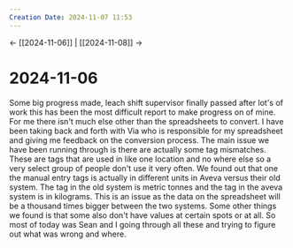 ```yaml
---
Creation Date: 2024-11-07 11:53
---
```


<- [[2024-11-06]] | [[2024-11-08]]  ->

# 2024-11-06
Some big progress made, leach shift supervisor finally passed after lot's of work this has been the most difficult report to make progress on of mine. For me there isn't much else other than the spreadsheets to convert. I have been taking back and forth with Via who is responsible for my spreadsheet and giving me feedback on the conversion process. The main issue we have been running through is there are actually some tag mismatches. These are tags that are used in like one location and no where else so a very select group of people don't use it very often. We found out that one the manual entry tags is actually in different units in Aveva versus their old system. The tag in the old system is metric tonnes and the tag in the aveva system is in kilograms. This is an issue as the data on the spreadsheet will be a thousand times bigger between the two systems. Some other things we found is that some also don't have values at certain spots or at all. So most of today was Sean and I going through all these and trying to figure out what was wrong and where.